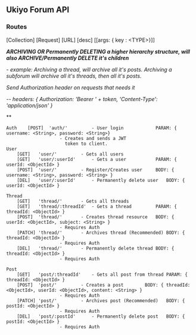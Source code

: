## Ukiyo Forum API

### Routes

[Collection]
[Request] [URL] [desc] [[args: { key : \<TYPE\>}]]

**_ARCHIVING OR Permanently DELETING a higher hierarchy structure, will also ARCHIVE/Permanently DELETE it's children_**

\- *example: Archiving a thread, will archive all it's posts. Archiving a subforum will archive all it's threads, then all it's posts.*

*Send Authorization header on requests that needs it*

*-- headers: { Authorization: 'Bearer ' + token, 'Content-Type': 'application/json' }*

**

```
Auth	[POST]	'auth/'			- User login			PARAM: { username: <String>, password: <String>}
					- Creates and sends a JWT 
					  token to client.
User
	[GET]	'user/' 		- Gets all users	
	[GET]	'user/:userId' 		- Gets a user			PARAM: { userId: <ObjectId> }
	[POST]	'user/'			- Register/Creates user		BODY: { username: <String>, password: <String> }
	[DEL]	'user/:userId'		- Permanently delete user	BODY: { userId: <ObjectId> }
	
Thread
	[GET]	'thread/' 		- Gets all threads
	[GET]	'thread/:threadId' 	- Gets a thread			PARAM: { threadId: <ObjectId> }
	[POST]	'thread/'		- Creates thread resource	BODY: { userId: <ObjectId>, subject: <String> }
					- Requires Auth
	[PATCH]	'thread/'		- Archives thread (Recommended)	BODY: { threadId: <ObjectId> }
					- Requires Auth
	[DEL]	'thread/'		- Permanently delete thread	BODY: { threadId: <ObjectId> }
					- Requires Auth
	
Post		
	[GET]	'post/:threadId' 	- Gets all post from thread	PARAM: { threadId: <ObjectId> }			
	[POST]	'post/'			- Creates a post		BODY: { threadId: <ObjectId>, userId: <ObjectId>, content: <String> }
					- Requires Auth
	[PATCH]	'post/'			- Archives post (Recommended)	BODY: { postId: <ObjectId> }
					- Requires Auth
	[DEL]	'post/:postId'		- Permanently delete post	BODY: { postId: <ObjectId> }
					- Requires Auth
```
